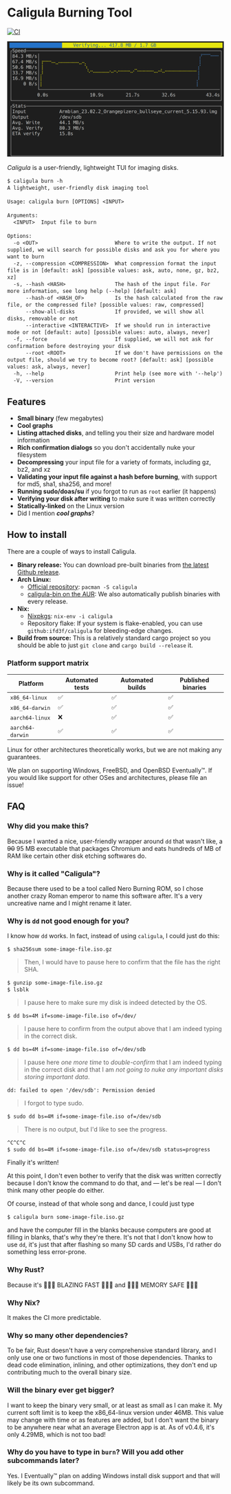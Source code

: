 # Caligula Burning Tool

[![CI](https://github.com/ifd3f/caligula/actions/workflows/ci.yml/badge.svg)](https://github.com/ifd3f/caligula/actions/workflows/ci.yml)

![Screenshot of the Caligula TUI verifying a disk.](./images/verifying.png)

_Caligula_ is a user-friendly, lightweight TUI for imaging disks.

```
$ caligula burn -h
A lightweight, user-friendly disk imaging tool

Usage: caligula burn [OPTIONS] <INPUT>

Arguments:
  <INPUT>  Input file to burn

Options:
  -o <OUT>                         Where to write the output. If not supplied, we will search for possible disks and ask you for where you want to burn
  -z, --compression <COMPRESSION>  What compression format the input file is in [default: ask] [possible values: ask, auto, none, gz, bz2, xz]
  -s, --hash <HASH>                The hash of the input file. For more information, see long help (--help) [default: ask]
      --hash-of <HASH_OF>          Is the hash calculated from the raw file, or the compressed file? [possible values: raw, compressed]
      --show-all-disks             If provided, we will show all disks, removable or not
      --interactive <INTERACTIVE>  If we should run in interactive mode or not [default: auto] [possible values: auto, always, never]
  -f, --force                      If supplied, we will not ask for confirmation before destroying your disk
      --root <ROOT>                If we don't have permissions on the output file, should we try to become root? [default: ask] [possible values: ask, always, never]
  -h, --help                       Print help (see more with '--help')
  -V, --version                    Print version
```

## Features

- **Small binary** (few megabytes)
- **Cool graphs**
- **Listing attached disks**, and telling you their size and hardware model information
- **Rich confirmation dialogs** so you don't accidentally nuke your filesystem
- **Decompressing** your input file for a variety of formats, including gz, bz2, and xz
- **Validating your input file against a hash before burning**, with support for md5, sha1, sha256, and more!
- **Running sudo/doas/su** if you forgot to run as `root` earlier (it happens)
- **Verifying your disk after writing** to make sure it was written correctly
- **Statically-linked** on the Linux version
- Did I mention _**cool graphs**_?

## How to install

There are a couple of ways to install Caligula.

- **Binary release:** You can download pre-built binaries from [the latest Github release](https://github.com/ifd3f/caligula/releases/latest).
- **Arch Linux:** 
  - [Official repository](https://archlinux.org/packages/extra/x86_64/caligula): `pacman -S caligula`
  - [caligula-bin on the AUR](https://aur.archlinux.org/packages/caligula-bin): We also automatically publish binaries with every release.
- **Nix:**
  - [Nixpkgs](https://github.com/NixOS/nixpkgs/blob/master/pkgs/by-name/ca/caligula/package.nix): `nix-env -i caligula`
  - Repository flake: If your system is flake-enabled, you can use `github:ifd3f/caligula` for bleeding-edge changes.
- **Build from source:** This is a relatively standard cargo project so you should be able to just `git clone` and `cargo build --release` it.

### Platform support matrix

| Platform         | Automated tests | Automated builds | Published binaries |
|------------------|-----------------|------------------|--------------------|
| `x86_64-linux`   | ✅               | ✅                | ✅                  |
| `x86_64-darwin`  | ✅               | ✅                | ✅                  |
| `aarch64-linux`  | ❌               | ✅                | ✅                  |
| `aarch64-darwin` | ✅               | ✅                | ✅                  |

Linux for other architectures theoretically works, but we are not making any guarantees.

We plan on supporting Windows, FreeBSD, and OpenBSD Eventually™. If you would like support for other OSes and architectures, please file an issue!

## FAQ

### Why did you make this?

Because I wanted a nice, user-friendly wrapper around `dd` that wasn't like, a ~~90~~ 95 MB executable that packages Chromium and eats hundreds of MB of RAM like certain other disk etching softwares do.

### Why is it called "Caligula"?

Because there used to be a tool called Nero Burning ROM, so I chose another crazy Roman emperor to name this software after. It's a very uncreative name and I might rename it later.

### Why is `dd` not good enough for you?

I know how `dd` works. In fact, instead of using `caligula`, I could just do this:

```
$ sha256sum some-image-file.iso.gz
```
> Then, I would have to pause here to confirm that the file has the right SHA.
```
$ gunzip some-image-file.iso.gz
$ lsblk
```
> I pause here to make sure my disk is indeed detected by the OS.
```
$ dd bs=4M if=some-image-file.iso of=/dev/
```
> I pause here to confirm from the output above that I am indeed typing in the correct disk.
```
$ dd bs=4M if=some-image-file.iso of=/dev/sdb
```
> I pause here *one more time* to *double-confirm* that I am indeed typing in the correct disk and that I am *not going to nuke any important disks storing important data*.
```
dd: failed to open '/dev/sdb': Permission denied
```
> I forgot to type sudo.
```
$ sudo dd bs=4M if=some-image-file.iso of=/dev/sdb
```
> There is no output, but I'd like to see the progress.
```
^C^C^C
$ sudo dd bs=4M if=some-image-file.iso of=/dev/sdb status=progress
```
Finally it's written!

At this point, I don't even bother to verify that the disk was written correctly because I don't know the command to do that, and — let's be real — I don't think many other people do either.

Of course, instead of that whole song and dance, I could just type

```
$ caligula burn some-image-file.iso.gz
```

and have the computer fill in the blanks because computers are good at filling in blanks, that's why they're there. It's not that I don't know how to use `dd`, it's just that after flashing so many SD cards and USBs, I'd rather do something less error-prone.

### Why Rust?

Because it's 🚀🚀🚀 BLAZING FAST 🚀🚀🚀 and 💾💾💾 MEMORY SAFE 💾💾💾

### Why Nix?

It makes the CI more predictable.

### Why so many other dependencies?

To be fair, Rust doesn't have a very comprehensive standard library, and I only use one or two functions in most of those dependencies. Thanks to dead code elimination, inlining, and other optimizations, they don't end up contributing much to the overall binary size.

### Will the binary ever get bigger?

I want to keep the binary very small, or at least as small as I can make it. My current soft limit is to keep the x86_64-linux version under ~~4~~6MB. This value may change with time or as features are added, but I don't want the binary to be anywhere near what an average Electron app is at. As of v0.4.6, it's only 4.29MB, which is not too bad!

### Why do you have to type in `burn`? Will you add other subcommands later?

Yes. I Eventually™ plan on adding Windows install disk support and that will likely be its own subcommand.

